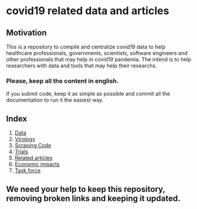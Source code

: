 # covid19 related data and articles

## Motivation
This is a repository to compile and centralize covid19 data to help healthcare professionals, governments, scientists, software engineers and other professionals that may help in covid19 pandemia.
The intend is to help researchers with data and tools that may help their researchs.

### Please, keep all the content in english.

If you submit code, keep it as simple as possible and commit all the documentation to run it the easiest way.

## Index
1. [Data](/covid01-data)
2. [Virology](/covid02-virology)
3. [Scraping Code](/covid03-scraping)
4. [Trials](/covid04-trials)
5. [Related articles](/covid05-related)
6. [Economic impacts](/covid06-economic)
7. [Task force](/covid07-tasks)

## We need your help to keep this repository, removing broken links and keeping it updated.